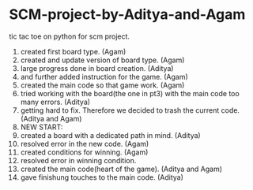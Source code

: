 # SCM-project-by-Aditya-and-Agam
tic tac toe on python for scm project.

1. created first board type. (Agam)
2. created and update version of board type. (Agam)
3. large progress done in board creation. (Aditya)
4. and further added instruction for the game. (Agam)
5. created the main code so that game work. (Agam)
6. tried working with the board(the one in pt3) with the main code too many errors. (Aditya)
7. getting hard to fix. Therefore we decided to trash the current code. (Aditya and Agam)
8. NEW START:
9. created a board with a dedicated path in mind. (Aditya)
10. resolved error in the new code. (Agam)
11. created conditions for winning. (Agam)
12. resolved error in winning condition.
13. created the main code(heart of the game). (Aditya and Agam)
14. gave finishung touches to the main code. (Aditya)
